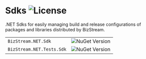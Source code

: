 # Sdks ![License](https://img.shields.io/github/license/BizStream/Sdks)

.NET Sdks for easily managing build and release configurations of packages and libraries distributed by BizStream.

|                           |                                                                          |
| ------------------------- | ------------------------------------------------------------------------ |
| `BizStream.NET.Sdk`       | ![NuGet Version](https://img.shields.io/nuget/v/BizStream.NET.Sdk)       |
| `BizStream.NET.Tests.Sdk` | ![NuGet Version](https://img.shields.io/nuget/v/BizStream.NET.Tests.Sdk) |
